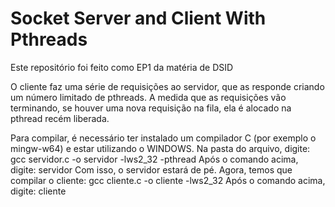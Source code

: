 # Socket Server and Client With Pthreads
Este repositório foi feito como EP1 da matéria de DSID

O cliente faz uma série de requisições ao servidor, que as responde criando um número limitado de pthreads. A medida que as requisições vão terminando, se houver uma nova requisição na fila, ela é alocado na pthread recém liberada.

Para compilar, é necessário ter instalado um compilador C (por exemplo o mingw-w64) e estar utilizando o WINDOWS. 
Na pasta do arquivo, digite: gcc servidor.c -o servidor -lws2_32 -pthread 
Após o comando acima, digite:  servidor
Com isso, o servidor estará de pé. Agora, temos que compilar o cliente:
gcc cliente.c -o cliente -lws2_32
Após o comando acima, digite: cliente
